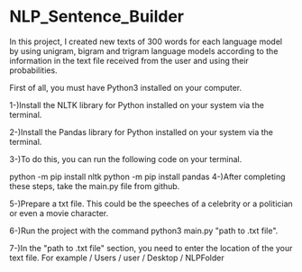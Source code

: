 # NLP_Sentence_Builder
In this project, I created new texts of 300 words for each language model by using unigram, bigram and trigram language models according to the information in the text file received from the user and using their probabilities.

First of all, you must have Python3 installed on your computer.

1-)Install the NLTK library for Python installed on your system via the terminal.

2-)Install the Pandas library for Python installed on your system via the terminal.

3-)To do this, you can run the following code on your terminal.

python -m pip install nltk
python -m pip install pandas
4-)After completing these steps, take the main.py file from github.

5-)Prepare a txt file. This could be the speeches of a celebrity or a politician or even a movie character.

6-)Run the project with the command python3 main.py "path to .txt file".

7-)In the "path to .txt file" section, you need to enter the location of the your text file. For example / Users / user / Desktop / NLPFolder
